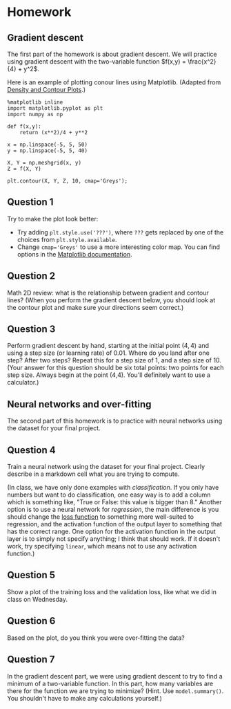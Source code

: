 # Homework

## Gradient descent

The first part of the homework is about gradient descent.  We will practice using gradient descent with the two-variable function $f(x,y) = \frac{x^2}{4} + y^2$.

Here is an example of plotting conour lines using Matplotlib.  (Adapted from [Density and Contour Plots](https://jakevdp.github.io/PythonDataScienceHandbook/04.04-density-and-contour-plots.html).)

```
%matplotlib inline
import matplotlib.pyplot as plt
import numpy as np

def f(x,y):
    return (x**2)/4 + y**2

x = np.linspace(-5, 5, 50)
y = np.linspace(-5, 5, 40)

X, Y = np.meshgrid(x, y)
Z = f(X, Y)

plt.contour(X, Y, Z, 10, cmap='Greys');
```

## Question 1
Try to make the plot look better:
* Try adding `plt.style.use('???')`, where `???` gets replaced by one of the choices from `plt.style.available`.
* Change `cmap='Greys'` to use a more interesting color map.  You can find options in the [Matplotlib documentation](https://matplotlib.org/stable/tutorials/colors/colormaps.html).

## Question 2
Math 2D review: what is the relationship between gradient and contour lines?  (When you perform the gradient descent below, you should look at the contour plot and make sure your directions seem correct.)

## Question 3

Perform gradient descent by hand, starting at the initial point $(4,4)$ and using a step size (or learning rate) of 0.01.  Where do you land after one step?  After two steps?  Repeat this for a step size of 1, and a step size of 10.  (Your answer for this question should be six total points: two points for each step size.  Always begin at the point (4,4).  You'll definitely want to use a calculator.)

## Neural networks and over-fitting

The second part of this homework is to practice with neural networks using the dataset for your final project.

## Question 4
Train a neural network using the dataset for your final project.  Clearly describe in a markdown cell what you are trying to compute.  

(In class, we have only done examples with *classification*.  If you only have numbers but want to do classification, one easy way is to add a column which is something like, "True or False: this value is bigger than 8."  Another option is to use a neural network for *regression*, the main difference is you should change the [loss function](https://keras.io/api/losses/) to something more well-suited to regression, and the activation function of the output layer to something that has the correct range.  One option for the activation function in the output layer is to simply not specify anything; I think that should work.  If it doesn't work, try specifying `linear`, which means not to use any activation function.)

## Question 5
Show a plot of the training loss and the validation loss, like what we did in class on Wednesday.

## Question 6
Based on the plot, do you think you were over-fitting the data?

## Question 7

In the gradient descent part, we were using gradient descent to try to find a minimum of a two-variable function.  In this part, how many variables are there for the function we are trying to minimize?  (Hint.  Use `model.summary()`.  You shouldn't have to make any calculations yourself.)